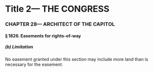 
# Title 2— THE CONGRESS
### CHAPTER 28— ARCHITECT OF THE CAPITOL
#### § 1826. Easements for rights-of-way
##### (b) Limitation

No easement granted under this section may include more land than is necessary for the easement.
